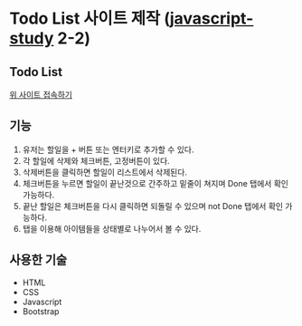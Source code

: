 # Todo List 사이트 제작 ([javascript-study](https://github.com/etesongg/javascript-study) 2-2)

## Todo List

[위 사이트 접속하기](https://todolist-bysong.netlify.app/)

## 기능
1. 유저는 할일을 + 버튼 또는 엔터키로 추가할 수 있다.
2. 각 할일에 삭제와 체크버튼, 고정버튼이 있다.
3. 삭제버튼을 클릭하면 할일이 리스트에서 삭제된다.
4. 체크버튼을 누르면 할일이 끝난것으로 간주하고 밑줄이 쳐지며 Done 탭에서 확인 가능하다.
5. 끝난 할일은 체크버튼을 다시 클릭하면 되돌릴 수 있으며 not Done 탭에서 확인 가능하다.
6. 탭을 이용해 아이템들을 상태별로 나누어서 볼 수 있다.

## 사용한 기술
- HTML
- CSS
- Javascript
- Bootstrap
